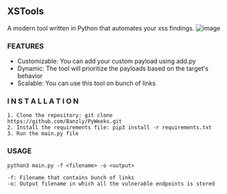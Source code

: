 ## XSTools
A modern tool written in Python that automates your xss findings.
![image](https://github.com/Banzly/PyWeeks/assets/113104087/ced6fd8b-6dff-4838-ae46-274660c168c4)

### FEATURES

- Customizable: You can add your custom payload using add.py
- Dynamic: The tool will prioritize the payloads based on the target's behavior
- Scalable: You can use this tool on bunch of links


### I N S T A L L A T I O N

```
1. Clone the repository: git clone https://github.com/Banzly/PyWeeks.git
2. Install the requirements file: pip3 install -r requirements.txt
3. Run the main.py file
```

### USAGE
```
python3 main.py -f <filename> -o <output>

-f: Filename that contains bunch of links
-o: Output filename in which all the vulnerable endpoints is stored
```
